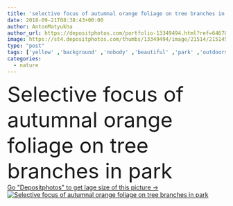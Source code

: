 ```yaml
---
title: 'selective focus of autumnal orange foliage on tree branches in park'
date: 2018-09-21T08:38:43+00:00
author: AntonMatyukha
author_url: https://depositphotos.com/portfolio-13349494.html?ref=64678756
image: https://st4.depositphotos.com/thumbs/13349494/image/21514/215145684/api_thumb_450.jpg?forcejpeg=true
type: "post"
tags: ['yellow' ,'background' ,'nobody' ,'beautiful' ,'park' ,'outdoors' ,'nature' ,'garden' ,'texture' ,'autumn' ,'orange' ,'plants' ,'flora' ,'floral' ,'foliage' ,'trees' ,'backdrop' ,'wallpaper' ,'textured' ,'branches' ,'botanical' ,'autumnal' ,'copy space' ,'selective focus' ]
categories: 
  - nature
---
```

<div aling="center">
            <font size="60"> Selective focus of autumnal orange foliage on tree branches in park</font>   
</div>
<div>
    <a href='https://st4.depositphotos.com/thumbs/13349494/image/21514/215145684/api_thumb_450.jpg?forcejpeg=true?ref=64678756' target=_blank > Go "Depositphotos" to get lage size of this picture ->
        <img href='https://st4.depositphotos.com/thumbs/13349494/image/21514/215145684/api_thumb_450.jpg?forcejpeg=true?ref=64678756' src='https://st4.depositphotos.com/13349494/21514/i/950/depositphotos_215145684-stock-photo-selective-focus-autumnal-orange-foliage.jpg?forcejpeg=true' alt='Selective focus of autumnal orange foliage on tree branches in park' >
    </a>
</div>
